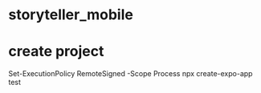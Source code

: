 # storyteller_mobile

# create project 
Set-ExecutionPolicy RemoteSigned -Scope Process
npx create-expo-app test
